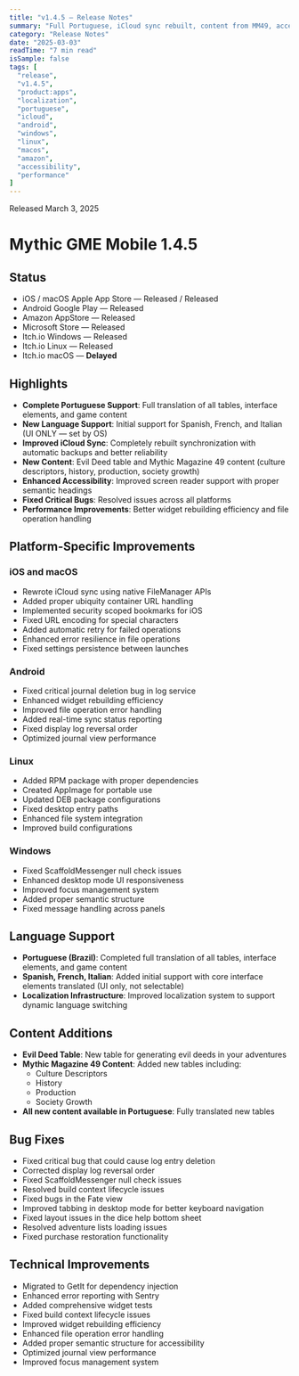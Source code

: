 ```yaml
---
title: "v1.4.5 — Release Notes"
summary: "Full Portuguese, iCloud sync rebuilt, content from MM49, accessibility and stability across platforms"
category: "Release Notes"
date: "2025-03-03"
readTime: "7 min read"
isSample: false
tags: [
  "release",
  "v1.4.5",
  "product:apps",
  "localization",
  "portuguese",
  "icloud",
  "android",
  "windows",
  "linux",
  "macos",
  "amazon",
  "accessibility",
  "performance"
]
---
```


Released March 3, 2025

# Mythic GME Mobile 1.4.5

## Status
- iOS / macOS Apple App Store — Released / Released
- Android Google Play — Released
- Amazon AppStore — Released
- Microsoft Store — Released
- Itch.io Windows — Released
- Itch.io Linux — Released
- Itch.io macOS — **Delayed**

## Highlights
- **Complete Portuguese Support**: Full translation of all tables, interface elements, and game content
- **New Language Support**: Initial support for Spanish, French, and Italian (UI ONLY — set by OS)
- **Improved iCloud Sync**: Completely rebuilt synchronization with automatic backups and better reliability
- **New Content**: Evil Deed table and Mythic Magazine 49 content (culture descriptors, history, production, society growth)
- **Enhanced Accessibility**: Improved screen reader support with proper semantic headings
- **Fixed Critical Bugs**: Resolved issues across all platforms
- **Performance Improvements**: Better widget rebuilding efficiency and file operation handling

## Platform-Specific Improvements

### iOS and macOS
- Rewrote iCloud sync using native FileManager APIs
- Added proper ubiquity container URL handling
- Implemented security scoped bookmarks for iOS
- Fixed URL encoding for special characters
- Added automatic retry for failed operations
- Enhanced error resilience in file operations
- Fixed settings persistence between launches

### Android
- Fixed critical journal deletion bug in log service
- Enhanced widget rebuilding efficiency
- Improved file operation error handling
- Added real-time sync status reporting
- Fixed display log reversal order
- Optimized journal view performance

### Linux
- Added RPM package with proper dependencies
- Created AppImage for portable use
- Updated DEB package configurations
- Fixed desktop entry paths
- Enhanced file system integration
- Improved build configurations

### Windows
- Fixed ScaffoldMessenger null check issues
- Enhanced desktop mode UI responsiveness
- Improved focus management system
- Added proper semantic structure
- Fixed message handling across panels

## Language Support
- **Portuguese (Brazil)**: Completed full translation of all tables, interface elements, and game content
- **Spanish, French, Italian**: Added initial support with core interface elements translated (UI only, not selectable)
- **Localization Infrastructure**: Improved localization system to support dynamic language switching

## Content Additions
- **Evil Deed Table**: New table for generating evil deeds in your adventures
- **Mythic Magazine 49 Content**: Added new tables including:
  - Culture Descriptors
  - History
  - Production
  - Society Growth
- **All new content available in Portuguese**: Fully translated new tables

## Bug Fixes
- Fixed critical bug that could cause log entry deletion
- Corrected display log reversal order
- Fixed ScaffoldMessenger null check issues
- Resolved build context lifecycle issues
- Fixed bugs in the Fate view
- Improved tabbing in desktop mode for better keyboard navigation
- Fixed layout issues in the dice help bottom sheet
- Resolved adventure lists loading issues
- Fixed purchase restoration functionality

## Technical Improvements
- Migrated to GetIt for dependency injection
- Enhanced error reporting with Sentry
- Added comprehensive widget tests
- Fixed build context lifecycle issues
- Improved widget rebuilding efficiency
- Enhanced file operation error handling
- Added proper semantic structure for accessibility
- Optimized journal view performance
- Improved focus management system
